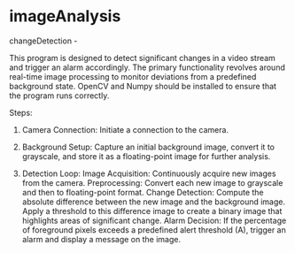 # imageAnalysis

 changeDetection - 

This program is designed to detect significant changes in a video stream and trigger an alarm accordingly. The primary functionality revolves around real-time image processing to monitor deviations from a predefined background state. OpenCV and Numpy should be installed to ensure that the program runs correctly.

Steps:

1. Camera Connection: Initiate a connection to the camera.

2. Background Setup: Capture an initial background image, convert it to grayscale, and store it as a floating-point image for further analysis.

3. Detection Loop:
  Image Acquisition: Continuously acquire new images from the camera.
  Preprocessing: Convert each new image to grayscale and then to floating-point format.
  Change Detection: Compute the absolute difference between the new image and the background image.
  Apply a threshold to this difference image to create a binary image that highlights areas of significant change.
  Alarm Decision: If the percentage of foreground pixels exceeds a predefined alert threshold (A), trigger an alarm and display a message on the image.
